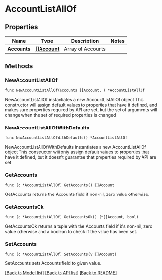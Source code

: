 # AccountListAllOf

## Properties

Name | Type | Description | Notes
------------ | ------------- | ------------- | -------------
**Accounts** | [**[]Account**](Account.md) | Array of Accounts | 

## Methods

### NewAccountListAllOf

`func NewAccountListAllOf(accounts []Account, ) *AccountListAllOf`

NewAccountListAllOf instantiates a new AccountListAllOf object
This constructor will assign default values to properties that have it defined,
and makes sure properties required by API are set, but the set of arguments
will change when the set of required properties is changed

### NewAccountListAllOfWithDefaults

`func NewAccountListAllOfWithDefaults() *AccountListAllOf`

NewAccountListAllOfWithDefaults instantiates a new AccountListAllOf object
This constructor will only assign default values to properties that have it defined,
but it doesn't guarantee that properties required by API are set

### GetAccounts

`func (o *AccountListAllOf) GetAccounts() []Account`

GetAccounts returns the Accounts field if non-nil, zero value otherwise.

### GetAccountsOk

`func (o *AccountListAllOf) GetAccountsOk() (*[]Account, bool)`

GetAccountsOk returns a tuple with the Accounts field if it's non-nil, zero value otherwise
and a boolean to check if the value has been set.

### SetAccounts

`func (o *AccountListAllOf) SetAccounts(v []Account)`

SetAccounts sets Accounts field to given value.



[[Back to Model list]](../README.md#documentation-for-models) [[Back to API list]](../README.md#documentation-for-api-endpoints) [[Back to README]](../README.md)


